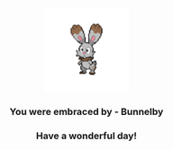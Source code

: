 <p align="center">
    <img src="https://raw.githubusercontent.com/PokeAPI/sprites/master/sprites/pokemon/659.png" width="150" height="150">
</p>
<h3 align="center">You were embraced by - <b>Bunnelby</b></h3>
<h3 align="center">Have a wonderful day!</h3>
